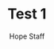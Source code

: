 ---
image: /assets/img/kl/kl_test_1.png
title: Test 1
number: 1
categories:
  - Meditations
  - Difficulty
  - Test
author: Hope Staff
notes: Test 1
embed: >-
  EMBED_GOES_HERE
transcript: >-
  SOME LINES OF TEXT START HERE
---